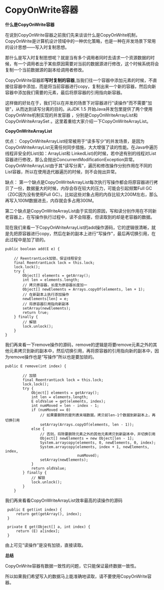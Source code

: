 # CopyOnWrite容器

**什么是CopyOnWrite容器**

在说到CopyOnWrite容器之前我们先来谈谈什么是CopyOnWrite机制，CopyOnWrite是计算机设计领域中的一种优化策略，也是一种在并发场景下常用的设计思想——写入时复制思想。

那什么是写入时复制思想呢？就是当有多个调用者同时去请求一个资源数据的时候，有一个调用者出于某些原因需要对当前的数据源进行修改，这个时候系统将会复制一个当前数据源的副本给调用者修改。

CopyOnWrite容器即**写时复制的容器**,当我们往一个容器中添加元素的时候，不直接往容器中添加，而是将当前容器进行copy，复制出来一个新的容器，然后向新容器中添加我们需要的元素，最后将原容器的引用指向新容器。

这样做的好处在于，我们可以在并发的场景下对容器进行"读操作"而不需要"加锁"，从而达到读写分离的目的。从JDK 1.5 开始Java并发包里提供了两个使用CopyOnWrite机制实现的并发容器 ，分别是CopyOnWriteArrayList和CopyOnWriteArraySet 。这里着重给大家介绍一下CopyOnWriteArrayList。

**CopyOnWriteArrayList**

优点： CopyOnWriteArrayList经常被用于“读多写少”的并发场景，是因为CopyOnWriteArrayList无需任何同步措施，大大增强了读的性能。在Java中遍历线程非安全的List(如：ArrayList和 LinkedList)的时候，若中途有别的线程对List容器进行修改，那么会抛出ConcurrentModificationException异常。CopyOnWriteArrayList由于其"读写分离"，遍历和修改操作分别作用在不同的List容器，所以在使用迭代器遍历的时候，则不会抛出异常。

缺点： 第一个缺点是CopyOnWriteArrayList每次执行写操作都会将原容器进行拷贝了一份，数据量大的时候，内存会存在较大的压力，可能会引起频繁Full GC（ZGC因为没有使用Full GC）。比如这些对象占用的内存比较大200M左右，那么再写入100M数据进去，内存就会多占用300M。

第二个缺点是CopyOnWriteArrayList由于实现的原因，写和读分别作用在不同新老容器上，在写操作执行过程中，读不会阻塞，但读取到的却是老容器的数据。

现在我们来看一下CopyOnWriteArrayList的add操作源码，它的逻辑很清晰，就是先把原容器进行copy，然后在新的副本上进行"写操作"，最后再切换引用，在此过程中是加了锁的。

```
public boolean add(E e) {

    // ReentrantLock加锁，保证线程安全
    final ReentrantLock lock = this.lock;
    lock.lock();
    try {
        Object[] elements = getArray();
        int len = elements.length;
        // 拷贝原容器，长度为原容器长度加一
        Object[] newElements = Arrays.copyOf(elements, len + 1);
        // 在新副本上执行添加操作
        newElements[len] = e;
        // 将原容器引用指向新副本
        setArray(newElements);
        return true;
    } finally {
        // 解锁
        lock.unlock();
    }
}
```

我们再来看一下remove操作的源码，remove的逻辑是将要remove元素之外的其他元素拷贝到新的副本中，然后切换引用，再将原容器的引用指向新的副本中，因为remove操作也是“写操作”所以也是要加锁的。

```
public E remove(int index) {

        // 加锁
        final ReentrantLock lock = this.lock;
        lock.lock();
        try {
            Object[] elements = getArray();
            int len = elements.length;
            E oldValue = get(elements, index);
            int numMoved = len - index - 1;
            if (numMoved == 0)
                // 如果要删除的是列表末端数据，拷贝前len-1个数据到新副本上，再切换引用
                setArray(Arrays.copyOf(elements, len - 1));
            else {
                // 否则，将除要删除元素之外的其他元素拷贝到新副本中，并切换引用
                Object[] newElements = new Object[len - 1];
                System.arraycopy(elements, 0, newElements, 0, index);
                System.arraycopy(elements, index + 1, newElements, index,
                                 numMoved);
                setArray(newElements);
            }
            return oldValue;
        } finally {
            // 解锁
            lock.unlock();
        }
    }
```

我们再来看看CopyOnWriteArrayList效率最高的读操作的源码

```
 public E get(int index) {
     return get(getArray(), index);
 }

 private E get(Object[] a, int index) {
     return (E) a[index];
 }
```

由上可见“读操作”是没有加锁，直接读取。

**总结**

CopyOnWrite容器有数据一致性的问题，它只能保证最终数据一致性。

所以如果我们希望写入的数据马上能准确地读取，请不要使用CopyOnWrite容器。
